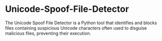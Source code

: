 # Unicode-Spoof-File-Detector
The Unicode Spoof File Detector is a Python tool that identifies and blocks files containing suspicious Unicode characters often used to disguise malicious files, preventing their execution.
